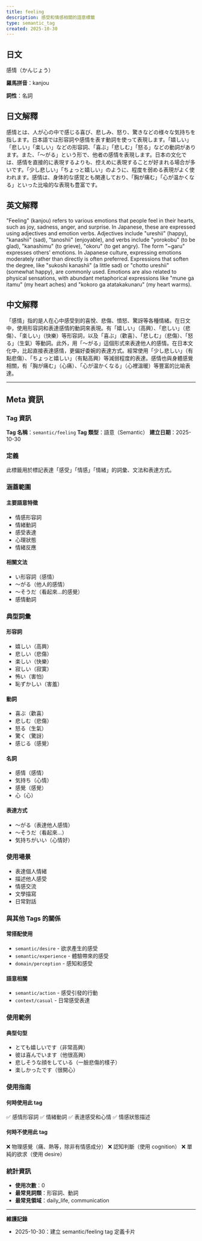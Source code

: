 ```yaml
---
title: feeling
description: 感受和情感相關的語意標籤
type: semantic_tag
created: 2025-10-30
---
```


## 日文
感情（かんじょう）

**羅馬拼音**：kanjou

**詞性**：名詞

## 日文解釋
感情とは、人が心の中で感じる喜び、悲しみ、怒り、驚きなどの様々な気持ちを指します。日本語では形容詞や感情を表す動詞を使って表現します。「嬉しい」「悲しい」「楽しい」などの形容詞、「喜ぶ」「悲しむ」「怒る」などの動詞があります。また、「〜がる」という形で、他者の感情を表現します。日本の文化では、感情を直接的に表現するよりも、控えめに表現することが好まれる場合が多いです。「少し悲しい」「ちょっと嬉しい」のように、程度を弱める表現がよく使われます。感情は、身体的な感覚とも関連しており、「胸が痛む」「心が温かくなる」といった比喩的な表現も豊富です。

## 英文解釋
"Feeling" (kanjou) refers to various emotions that people feel in their hearts, such as joy, sadness, anger, and surprise. In Japanese, these are expressed using adjectives and emotion verbs. Adjectives include "ureshii" (happy), "kanashii" (sad), "tanoshii" (enjoyable), and verbs include "yorokobu" (to be glad), "kanashimu" (to grieve), "okoru" (to get angry). The form "~garu" expresses others' emotions. In Japanese culture, expressing emotions moderately rather than directly is often preferred. Expressions that soften the degree, like "sukoshi kanashii" (a little sad) or "chotto ureshii" (somewhat happy), are commonly used. Emotions are also related to physical sensations, with abundant metaphorical expressions like "mune ga itamu" (my heart aches) and "kokoro ga atatakakunaru" (my heart warms).

## 中文解釋
「感情」指的是人在心中感受到的喜悅、悲傷、憤怒、驚訝等各種情緒。在日文中，使用形容詞和表達感情的動詞來表現。有「嬉しい」（高興）、「悲しい」（悲傷）、「楽しい」（快樂）等形容詞，以及「喜ぶ」（歡喜）、「悲しむ」（悲傷）、「怒る」（生氣）等動詞。此外，用「〜がる」這個形式來表達他人的感情。在日本文化中，比起直接表達感情，更偏好委婉的表達方式。經常使用「少し悲しい」（有點悲傷）、「ちょっと嬉しい」（有點高興）等減弱程度的表達。感情也與身體感覺相關，有「胸が痛む」（心痛）、「心が温かくなる」（心裡溫暖）等豐富的比喻表達。

---

## Meta 資訊

### Tag 資訊

**Tag 名稱**：`semantic/feeling`
**Tag 類型**：語意（Semantic）
**建立日期**：2025-10-30

### 定義

此標籤用於標記表達「感受」「情感」「情緒」的詞彙、文法和表達方式。

### 涵蓋範圍

#### 主要語意特徵
- 情感形容詞
- 情緒動詞
- 感受表達
- 心理狀態
- 情緒反應

#### 相關文法
- い形容詞（感情）
- 〜がる（他人的感情）
- 〜そうだ（看起來...的感覺）
- 感情動詞

### 典型詞彙

#### 形容詞
- 嬉しい（高興）
- 悲しい（悲傷）
- 楽しい（快樂）
- 寂しい（寂寞）
- 怖い（害怕）
- 恥ずかしい（害羞）

#### 動詞
- 喜ぶ（歡喜）
- 悲しむ（悲傷）
- 怒る（生氣）
- 驚く（驚訝）
- 感じる（感覺）

#### 名詞
- 感情（感情）
- 気持ち（心情）
- 感覺（感覺）
- 心（心）

#### 表達方式
- 〜がる（表達他人感情）
- 〜そうだ（看起來...）
- 気持ちがいい（心情好）

### 使用場景

- 表達個人情緒
- 描述他人感受
- 情感交流
- 文學描寫
- 日常對話

### 與其他 Tags 的關係

#### 常搭配使用
- `semantic/desire` - 欲求產生的感受
- `semantic/experience` - 體驗帶來的感受
- `domain/perception` - 感知和感受

#### 語意相關
- `semantic/action` - 感受引發的行動
- `context/casual` - 日常感受表達

### 使用範例

#### 典型句型
- とても嬉しいです（非常高興）
- 彼は喜んでいます（他很高興）
- 悲しそうな顔をしている（一臉悲傷的樣子）
- 楽しかったです（很開心）

### 使用指南

#### 何時使用此 tag
✅ 感情形容詞
✅ 情緒動詞
✅ 表達感受和心情
✅ 情感狀態描述

#### 何時不使用此 tag
❌ 物理感覺（痛、熱等，除非有情感成分）
❌ 認知判斷（使用 cognition）
❌ 單純的欲求（使用 desire）

### 統計資訊

- **使用次數**：0
- **最常見詞類**：形容詞、動詞
- **最常見領域**：daily_life, communication

---

**維護記錄**
- 2025-10-30：建立 semantic/feeling tag 定義卡片
